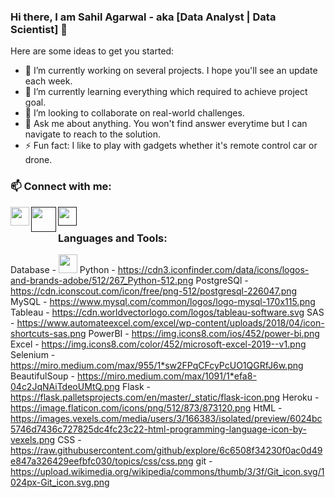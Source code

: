 ### Hi there, I am Sahil Agarwal - aka [Data Analyst | Data Scientist] 👋

<!-- 🤔 I’m looking for help with thinking......
**agarwalsahil2013/agarwalsahil2013** is a ✨ _special_ ✨ repository because its `README.md` (this file) appears on your GitHub profile. - 📫 -->

Here are some ideas to get you started:

- 🔭 I’m currently working on several projects. I hope you'll see an update each week.
- 🌱 I’m currently learning everything which required to achieve project goal. 
- 👯 I’m looking to collaborate on real-world challenges.
- 💬 Ask me about anything. You won't find answer everytime but I can navigate to reach to the solution.
- ⚡ Fun fact: I like to play with gadgets whether it's remote control car or drone. 

### 📫 Connect with me:
<a href="https://www.linkedin.com/in/sahil-agarwal-"><img align="left" width="30px" src="https://image.flaticon.com/icons/png/512/61/61109.png" /></a>
<a href=""><img align="left" width="40px" src="https://e7.pngegg.com/pngimages/340/745/png-clipart-computer-icons-white-instagram-icon-text-logo.png" /></a>
<a href=""><img align="left" width="30px" src="https://image.flaticon.com/icons/png/512/25/25231.png" /></a>

<br />

### Languages and Tools:

Database - <img width="30px" src="https://cdn.imgbin.com/24/24/12/imgbin-database-icon-database-free-blue-background-2cy8RQMXh0n2WeVbZgtMZyXfv.jpg" />
Python - https://cdn3.iconfinder.com/data/icons/logos-and-brands-adobe/512/267_Python-512.png
PostgreSQl - https://cdn.iconscout.com/icon/free/png-512/postgresql-226047.png
MySQL - https://www.mysql.com/common/logos/logo-mysql-170x115.png
Tableau - https://cdn.worldvectorlogo.com/logos/tableau-software.svg
SAS - https://www.automateexcel.com/excel/wp-content/uploads/2018/04/icon-shortcuts-sas.png
PowerBI - https://img.icons8.com/ios/452/power-bi.png
Excel - https://img.icons8.com/color/452/microsoft-excel-2019--v1.png
Selenium - https://miro.medium.com/max/955/1*sw2FPqCFcyPcUO1QGRfJ6w.png
BeautifulSoup - https://miro.medium.com/max/1091/1*efa8-04c2JqNAiTdeoUMtQ.png
Flask - https://flask.palletsprojects.com/en/master/_static/flask-icon.png
Heroku - https://image.flaticon.com/icons/png/512/873/873120.png
HtML - https://images.vexels.com/media/users/3/166383/isolated/preview/6024bc5746d7436c727825dc4fc23c22-html-programming-language-icon-by-vexels.png
CSS - https://raw.githubusercontent.com/github/explore/6c6508f34230f0ac0d49e847a326429eefbfc030/topics/css/css.png
git - https://upload.wikimedia.org/wikipedia/commons/thumb/3/3f/Git_icon.svg/1024px-Git_icon.svg.png





